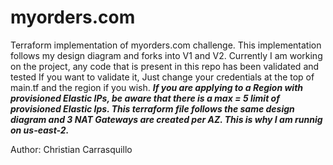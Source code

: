 # myorders.com
Terraform implementation of myorders.com challenge. 
This implementation follows my design diagram and forks into V1 and V2.
Currently I am working on the project, any code that is present in this repo has been validated and tested
If you want to validate it, Just change your credentials at the top of main.tf and the region if you wish. 
***If you are applying to a Region with provisioned Elastic IPs, be aware that there is a max = 5 limit of provisioned
Elastic Ips. This terraform file follows the same design diagram and 3 NAT Gateways are created per AZ. This is why I am runnig on us-east-2.*** 

Author: Christian Carrasquillo
